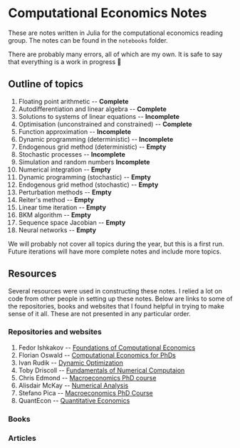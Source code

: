 # Computational Economics Notes

These are notes written in Julia for the computational economics reading group. The notes can be found in the `notebooks` folder. 

There are probably many errors, all of which are my own. It is safe to say that everything is a work in progress 🚧

## Outline of topics

1. Floating point arithmetic -- **Complete**
2. Autodifferentiation and linear algebra -- **Complete**
3. Solutions to systems of linear equations -- **Incomplete**
4. Optimisation (unconstrained and constrained) -- **Complete**
5. Function approximation -- **Incomplete**
6. Dynamic programming (deterministic) -- **Incomplete**
7. Endogenous grid method (deterministic) -- **Empty**
8. Stochastic processes -- **Incomplete**
9. Simulation and random numbers **Incomplete**
10. Numerical integration -- **Empty**
11. Dynamic programming (stochastic) -- **Empty**
12. Endogenous grid method (stochastic) -- **Empty**
13. Perturbation methods -- **Empty**
14. Reiter's method -- **Empty**
15. Linear time iteration -- **Empty**
16. BKM algorithm -- **Empty**
17. Sequence space Jacobian -- **Empty**
18. Neural networks -- **Empty**

We will probably not cover all topics during the year, but this is a first run. Future iterations will have more complete notes and include more topics. 

## Resources

Several resources were used in constructing these notes. I relied a lot on code from other people in setting up these notes. Below are links to some of the repositories, books and websites that I found helpful in trying to make sense of it all. These are not presented in any particular order. 

### Repositories and websites

1. Fedor Ishkakov -- [Foundations of Computational Economics](https://github.com/fediskhakov/CompEcon)
2. Florian Oswald -- [Computational Economics for PhDs](https://github.com/floswald/NumericalMethods)
3. Ivan Rudik -- [Dynamic Optimization](https://github.com/AEM7130/class-repo)
4. Toby Driscoll -- [Fundamentals of Numerical Computaion](http://tobydriscoll.net/fnc-julia/frontmatter.html)
5. Chris Edmond -- [Macroeconomics PhD course](http://www.chrisedmond.net/phd2019.html)
6. Alisdair McKay -- [Numerical Analysis](https://github.com/amckay/EC702)
7. Stefano Pica -- [Macroeconomics PhD Course](https://github.com/stpica/EC702-Fall-TA)
8. QuantEcon -- [Quantitative Economics](https://quantecon.org/lectures/)

### Books

### Articles
